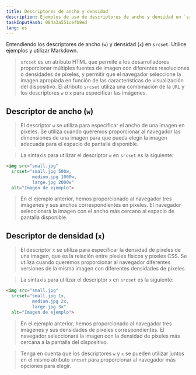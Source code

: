 ```yaml
---
title: Descriptores de ancho y densidad
description: Ejemplos de uso de descriptores de ancho y densidad en `srcset`
taskInputHash: 084a3a551cefb9ed
lang: es
---
```

Entendiendo los descriptores de ancho (`w`) y densidad (`x`) en `srcset`. Utilice ejemplos y utilizar Markdown.

> `srcset` es un atributo HTML que permite a los desarrolladores proporcionar múltiples fuentes de imagen con diferentes resoluciones o densidades de píxeles, y permitir que el navegador seleccione la imagen apropiada en función de las características de visualización del dispositivo. El atributo `srcset` utiliza una combinación de la `URL` y los descriptores `w` o `x` para especificar las imágenes.

## Descriptor de ancho (`w`)

> El descriptor `w` se utiliza para especificar el ancho de una imagen en píxeles. Se utiliza cuando queremos proporcionar al navegador las dimensiones de una imagen para que pueda elegir la imagen adecuada para el espacio de pantalla disponible.

> La sintaxis para utilizar el descriptor `w` en `srcset` es la siguiente:

```html
<img src="small.jpg"
  srcset="small.jpg 500w,
          medium.jpg 1000w,
          large.jpg 2000w"
  alt="Imagen de ejemplo">
```

> En el ejemplo anterior, hemos proporcionado al navegador tres imágenes y sus anchos correspondientes en píxeles. El navegador seleccionará la imagen con el ancho más cercano al espacio de pantalla disponible.

## Descriptor de densidad (`x`)

> El descriptor `x` se utiliza para especificar la densidad de píxeles de una imagen, que es la relación entre píxeles físicos y píxeles CSS. Se utiliza cuando queremos proporcionar al navegador diferentes versiones de la misma imagen con diferentes densidades de píxeles.

> La sintaxis para utilizar el descriptor `x` en `srcset` es la siguiente:

```html
<img src="small.jpg"
  srcset="small.jpg 1x,
          medium.jpg 2x,
          large.jpg 3x"
  alt="Imagen de ejemplo">
```

> En el ejemplo anterior, hemos proporcionado al navegador tres imágenes y sus densidades de píxeles correspondientes. El navegador seleccionará la imagen con la densidad de píxeles más cercana a la pantalla del dispositivo.

> Tenga en cuenta que los descriptores `w` y `x` se pueden utilizar juntos en el mismo atributo `srcset` para proporcionar al navegador más opciones para elegir.
